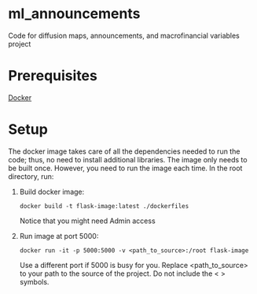# ml_announcements
Code for diffusion maps, announcements, and macrofinancial variables project

# Prerequisites
[Docker](https://docs.docker.com/get-started)

# Setup 
The docker image takes care of all the dependencies needed to run the code; thus, no need to install additional libraries. 
The image only needs to be built once. However, you need to run the image each time. In the root directory, run:
<ol>
<li> Build docker image: 

```
docker build -t flask-image:latest ./dockerfiles
```
Notice that you might need Admin access
<li> Run image at port 5000:

```
docker run -it -p 5000:5000 -v <path_to_source>:/root flask-image
```
Use a different port if 5000 is busy for you. Replace <path_to_source> to your path to the source of the project. Do not include the < > symbols. 

</ol>
